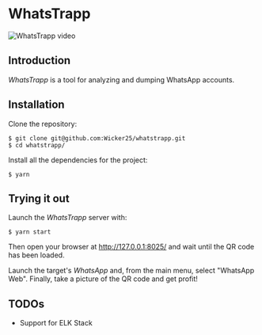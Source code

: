 # WhatsTrapp

![WhatsTrapp video](https://media.giphy.com/media/1gQ65LmOcgLwe1XKWl/giphy.gif)

## Introduction
*WhatsTrapp* is a tool for analyzing and dumping WhatsApp accounts.

## Installation

Clone the repository:
```
$ git clone git@github.com:Wicker25/whatstrapp.git
$ cd whatstrapp/
```

Install all the dependencies for the project:
```
$ yarn
```

## Trying it out

Launch the *WhatsTrapp* server with:
```
$ yarn start
```

Then open your browser at http://127.0.0.1:8025/ and wait until the QR code has been loaded.

Launch the target's *WhatsApp* and, from the main menu, select "WhatsApp Web". Finally, take a picture of the QR code and get profit!

## TODOs

- Support for ELK Stack
